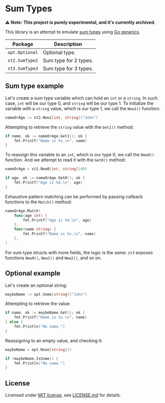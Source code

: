 # Sum Types

⚠️ **Note: This project is purely experimental, and it's currently archived.**

This library is an attempt to emulate [sum types](https://en.wikipedia.org/wiki/Algebraic_data_type) using [Go generics](https://go.dev/doc/tutorial/generics).

| Package | Description |
| -- | -- |
| `opt.Optional` | Optional type. |
| `st2.SumType2` | Sum type for 2 types. |
| `st3.SumType3` | Sum type for 3 types. |

## Sum type example

Let's create a sum type variable which can hold an `int` or a `string`. In such case, `int` will be our type 0, and `string` will be our type 1. To initialize the variable with a `string` value, which is our type 1, we call the `New1()` function:

```go
nameOrAge := st2.New1[int, string]("John")
```

Attempting to retrieve the `string` value with the `Get1()` method:

```go
if name, ok := nameOrAge.Get1(); ok {
    fmt.Printf("Name is %s.\n", name)
}
```

To reassign this variable to an `int`, which is our type 0, we call the `New0()` function. And we attempt to read it with the `Get0()` method:

```go
nameOrAge = st2.New0[int, string](40)

if age, ok := nameOrAge.Get0(); ok {
    fmt.Printf("Age is %d.\n", age)
}
```

Exhaustive pattern matching can be performed by passing callback functions to the `Match()` method:

```go
nameOrAge.Match(
    func(age int) {
        fmt.Printf("Age is %d.\n", age)
    },
    func(name string) {
        fmt.Printf("Name is %s.\n", name)
    },
)
```

For sum type structs with more fields, the logic is the same: `st3` exposes functions `New0()`, `New1()` and `New2()`, and so on.

## Optional example

Let's create an optional string:

```go
maybeName := opt.Some[string]("John")
```

Attempting to retrieve the value:

```go
if name, ok := maybeName.Get(); ok {
    fmt.Printf("Name is %s.\n", name)
} else {
    fmt.Println("No name.")
}
```

Reassigning to an empty value, and checking it:

```go
maybeName = opt.None[string]()

if !maybeName.IsSome() {
    fmt.Println("No name.")
}
```

## License

Licensed under [MIT license](https://opensource.org/licenses/MIT), see [LICENSE.md](LICENSE.md) for details.
